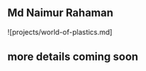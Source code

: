 <!-- Write readme for introducing this app -->

## Md Naimur Rahaman

![projects/world-of-plastics.md]

## more details coming soon
